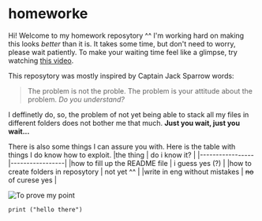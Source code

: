 # homeworke
Hi! Welcome to my homework reposytory ^^
I'm working hard on making this looks *better* than it is. It takes some time, but don't need to worry, please wait patiently. To make your waiting time feel like a glimpse, try watching [this video](https://www.youtube.com/watch?v=Jvyku3Q81oc&list=PLzIbTmX5fP4zyXMwWXiBWc4jlu9e9MrrJ&index=1).

This reposytory was mostly inspired by Captain Jack Sparrow words:
> The problem is not the proble. The problem is your attitude about the problem. *Do you understand?*

I deffinetly do, so, the problem of not yet being able to stack all my files in different folders does not bother me that much. **Just you wait, just you wait...**

There is also some things I can assure you with. Here is the table with things I do know how to exploit.
|the thing        | do i know it?   |
|-----------------|-----------------|
|how to fill up the README file   | i guess yes (?) |
|how to create folders in reposytory | not yet ^^ |
|write in eng without mistakes | ~~no~~ of curese yes |

![To prove my point]([https://ru.pinterest.com/pin/728598045974500152/](https://i.pinimg.com/originals/8d/9c/8c/8d9c8c368fbca706f1deb267f07bfee8.gif))

`print ("hello there")`


